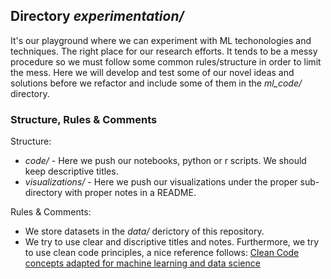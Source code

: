 ## Directory *experimentation/*

It's our playground where we can experiment with ML techonologies and techniques. The right place for our research efforts. It tends to be a messy procedure so we must follow some common rules/structure in order to limit the mess.
Here we will develop and test some of our novel ideas and solutions before we refactor and include some of them in the *ml_code/* directory.   

### Structure, Rules & Comments

Structure: 

* *code/* - Here we push our notebooks, python or r scripts. We should keep descriptive titles.	 
* *visualizations/* - Here we push our visualizations under the proper sub-directory with proper notes in a README.

Rules & Comments:

* We store datasets in the *data/* derictory of this repository.
* We try to use clear and discriptive titles and notes. Furthermore, we try to use clean code principles, a nice reference follows: [Clean Code concepts adapted for machine learning and data science](https://github.com/davified/clean-code-ml)

